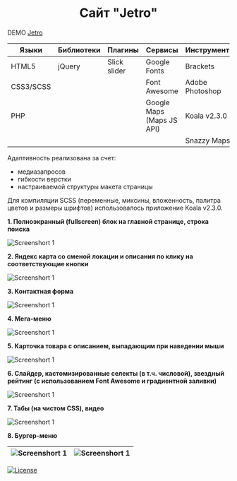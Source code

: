 <h1 align="center">Сайт "Jetro"</h1>

DEMO [Jetro](https://zena86.github.io/jetro/)

Языки    | Библиотеки |Плагины     | Сервисы                 | Инструменты   |Методология|Прочие
---------|------------|------------|-------------------------|---------------|-----------|-----------
HTML5    |jQuery      |Slick slider|Google Fonts             |Brackets       |БЭМ        |CSS flexbox
CSS3/SCSS|            |            |Font Awesome             |Adobe Photoshop|           |Wordpress
PHP      |            |            |Google Maps (Maps JS API)|Koala v2.3.0   |           |
&nbsp;   |            |            |                         |Snazzy Maps    |           |

Адаптивность реализована за счет:
* медиазапросов
* гибкости верстки
* настраиваемой структуры макета страницы

Для компиляции SCSS (переменные, миксины, вложенность, палитра цветов и размеры шрифтов) использовалось приложение Koala v2.3.0.

**1. Полноэкранный (fullscreen) блок на главной странице, строка поиска**

![Screenshort 1](/images/imgreadme/screenshort-main.png)


**2. Яндекс карта со сменой локации и описания по клику на соответствующие кнопки**

![Screenshort 1](/images/imgreadme/screenshort1.png)


**3. Контактная форма**

![Screenshort 1](/images/imgreadme/screenshort-form.png)


**4. Мега-меню**

![Screenshort 1](/images/imgreadme/screenshort-menu.png)


**5. Карточка товара с описанием, выпадающим при наведении мыши**

![Screenshort 1](/images/imgreadme/screenshort-card.png)


**6. Слайдер, кастомизированные селекты (в т.ч. числовой), звездный рейтинг (с использованием Font Awesome и градиентной заливки)**

![Screenshort 1](/images/imgreadme/screenshort-slider.png)


**7. Табы (на чистом CSS), видео**

![Screenshort 1](/images/imgreadme/screenshort-tabs.png)


**8. Бургер-меню**

![Screenshort 1](/images/imgreadme/screenshort-burger.png)|![Screenshort 1](/images/imgreadme/screenshort-burger2.png)
----------------------------------------------------------|-----------------------------------------------------------

[![License](https://img.shields.io/badge/License-Apache%202.0-blue.svg)](https://opensource.org/licenses/Apache-2.0)
